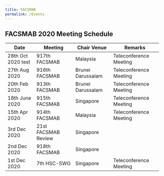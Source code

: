 ```yaml
---
title: FACSMAB
permalink: /Events
---
```

## **FACSMAB 2020 Meeting Schedule**

| Date| Meeting | Chair Venue | Remarks |
| ------------ | ------------- | ------------- | ------------- |
| 28th Oct 2020 test| 917th FACSMAB | Malaysia | Teleconference Meeting |
| 27th Aug 2020 | 916th FACSMAB | Brunei Darussalam | Teleconference Meeting |
| 20th Feb 2020 | 913th FACSMAB | Brunei Darussalam | Teleconference Meeting |
| 18th June 2020 | 915th FACSMAB | Singapore | Teleconference Meeting |
| 15th Apr 2020 | 914th FACSMAB | Malaysia | Teleconference Meeting |
| 3rd Dec 2020 | 21st FACSMAB Review | Singapore |
| 2nd Dec 2020 | 918th FACSMAB | Singapore |
| 1st Dec 2020 | 7th HSC-SWG | Singapore | Teleconference Meeting | 